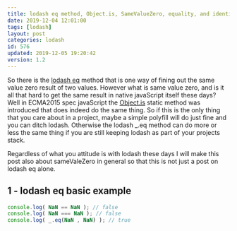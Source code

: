 ```yaml
---
title: lodash eq method, Object.is, SameValueZero, equality, and identity
date: 2019-12-04 12:01:00
tags: [lodash]
layout: post
categories: lodash
id: 576
updated: 2019-12-05 19:20:42
version: 1.2
---
```


So there is the [lodash eq](https://lodash.com/docs/4.17.15#eq) method that is one way of fining out the same value zero result of two values. However what is same value zero, and is it all that hard to get the same result in native javaScript itself these days? Well in ECMA2015 spec javaScript the [Object.is](https://developer.mozilla.org/en-US/docs/Web/JavaScript/Reference/Global_Objects/Object/is) static method was introduced that does indeed do the same thing. So if this is the only thing that you care about in a project, maybe a simple polyfill will do just fine and you can ditch lodash. Otherwise the lodash \_.eq method can do more or less the same thing if you are still keeping lodash as part of your projects stack. 

Regardless of what you attitude is with lodash these days I will make this post also about sameValeZero in general so that this is not just a post on lodash eq alone.
<!-- more -->

## 1 - lodash eq basic example

```js
console.log( NaN == NaN ); // false
console.log( NaN === NaN ); // false
console.log( _.eq(NaN , NaN) ); // true
```